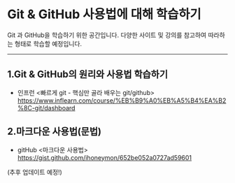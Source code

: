 # Git &amp; GitHub 사용법에 대해 학습하기




Git 과 GitHub을 학습하기 위한 공간입니다.
다양한 사이트 및 강의를 참고하여 따라하는 형태로 학습할 예정입니다.

***
1.Git & GitHub의 원리와 사용법 학습하기
-----------------------------------------
*  인프런 <빠르게 git - 핵심만 골라 배우는 git/github>   
https://www.inflearn.com/course/%EB%B9%A0%EB%A5%B4%EA%B2%8C-git/dashboard


2.마크다운 사용법(문법)
-------------------------
*  gitHub <마크다운 사용법>   
 https://gist.github.com/ihoneymon/652be052a0727ad59601

(추후 업데이트 예정!)
